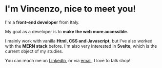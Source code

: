 # I'm Vincenzo, nice to meet you! #
I'm a **front-end developer** from Italy.

My goal as a developer is to **make the web more accessible**.

I mainly work with vanilla **Html, CSS and Javascript**, but I've also worked with the **MERN stack** before. I'm also very interested in **Svelte**, which is the current object of my studies. 

You can reach me on [LinkedIn](https://www.linkedin.com/in/vincenzo-de-lucia/), or via [email](mailto:vincenzo.delucia@icloud.com), I love to talk shop!
